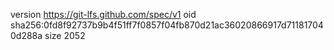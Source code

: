 version https://git-lfs.github.com/spec/v1
oid sha256:0fd8f92737b9b4f51ff7f0857f04fb870d21ac36020866917d711817040d288a
size 2052
